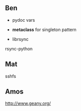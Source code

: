 

## Ben


- pydoc vars
- **metaclass** for singleton pattern

- librsync

rsync-python

## Mat

sshfs


## Amos

<http://www.geany.org/>